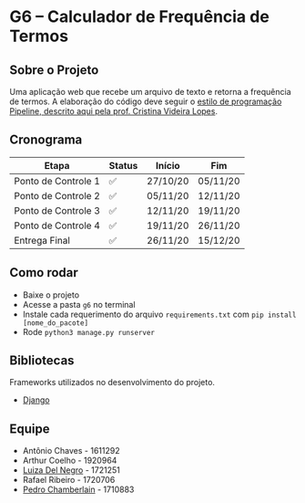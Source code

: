 # G6 – Calculador de Frequência de Termos

## Sobre o Projeto
Uma aplicação web que recebe um arquivo de texto e retorna a frequência de termos. A elaboração do código deve seguir o [estilo de programação Pipeline, descrito aqui pela prof. Cristina Videira Lopes](https://github.com/crista/exercises-in-programming-style/tree/master/06-pipeline).

## Cronograma
Etapa               | Status | Início   | Fim
------------------- | ------ | -------- | ----
Ponto de Controle 1 | ✅    | 27/10/20 | 05/11/20
Ponto de Controle 2 | ✅     | 05/11/20 | 12/11/20
Ponto de Controle 3 | ✅    | 12/11/20 | 19/11/20
Ponto de Controle 4 | ✅    | 19/11/20 | 26/11/20
Entrega Final       | ✅    | 26/11/20 | 15/12/20

## Como rodar
- Baixe o projeto
- Acesse a pasta `g6` no terminal
- Instale cada requerimento do arquivo `requirements.txt` com `pip install [nome_do_pacote]`
- Rode `python3 manage.py runserver`

## Bibliotecas
Frameworks utilizados no desenvolvimento do projeto.
- [Django](https://github.com/django/django)

## Equipe
* Antônio Chaves - 1611292
* Arthur Coelho - 1920964
* [Luiza Del Negro](https://github.com/luizadelnegro) - 1721251
* Rafael Ribeiro - 1720706
* [Pedro Chamberlain](https://github.com/pedrochamberlain) - 1710883
